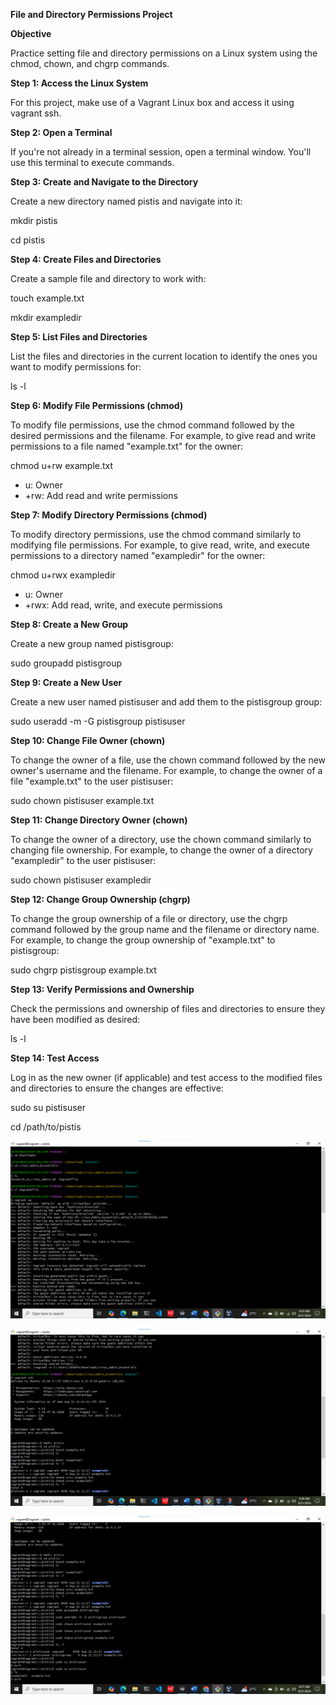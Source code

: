 **File and Directory Permissions Project**

**Objective**

Practice setting file and directory permissions on a Linux system using the chmod, chown, and chgrp commands.

**Step 1: Access the Linux System**

For this project, make use of a Vagrant Linux box and access it using vagrant ssh.

**Step 2: Open a Terminal**

If you're not already in a terminal session, open a terminal window. You'll use this terminal to execute commands.

**Step 3: Create and Navigate to the Directory**

Create a new directory named pistis and navigate into it:

mkdir pistis

cd pistis

**Step 4: Create Files and Directories**

Create a sample file and directory to work with:

touch example.txt

mkdir exampledir

**Step 5: List Files and Directories**

List the files and directories in the current location to identify the ones you want to modify permissions for:

ls -l

**Step 6: Modify File Permissions (chmod)**

To modify file permissions, use the chmod command followed by the desired permissions and the filename. For example, to give read and write permissions to a file named "example.txt" for the owner:

chmod u+rw example.txt

- u: Owner
- +rw: Add read and write permissions

**Step 7: Modify Directory Permissions (chmod)**

To modify directory permissions, use the chmod command similarly to modifying file permissions. For example, to give read, write, and execute permissions to a directory named "exampledir" for the owner:

chmod u+rwx exampledir

- u: Owner
- +rwx: Add read, write, and execute permissions

**Step 8: Create a New Group**

Create a new group named pistisgroup:

sudo groupadd pistisgroup

**Step 9: Create a New User**

Create a new user named pistisuser and add them to the pistisgroup group:

sudo useradd -m -G pistisgroup pistisuser

**Step 10: Change File Owner (chown)**

To change the owner of a file, use the chown command followed by the new owner's username and the filename. For example, to change the owner of a file "example.txt" to the user pistisuser:

sudo chown pistisuser example.txt

**Step 11: Change Directory Owner (chown)**

To change the owner of a directory, use the chown command similarly to changing file ownership. For example, to change the owner of a directory "exampledir" to the user pistisuser:

sudo chown pistisuser exampledir

**Step 12: Change Group Ownership (chgrp)**

To change the group ownership of a file or directory, use the chgrp command followed by the group name and the filename or directory name. For example, to change the group ownership of "example.txt" to pistisgroup:

sudo chgrp pistisgroup example.txt

**Step 13: Verify Permissions and Ownership**

Check the permissions and ownership of files and directories to ensure they have been modified as desired:

ls -l

**Step 14: Test Access**

Log in as the new owner (if applicable) and test access to the modified files and directories to ensure the changes are effective:

sudo su pistisuser

cd /path/to/pistis

![files and directory permission](https://github.com/jayymeg/Linux_Admin_Essentials/blob/master/file%20and%20directory%20permission/file%20and%20directory%20permissions%201.png)


![file and directory permission](https://github.com/jayymeg/Linux_Admin_Essentials/blob/master/file%20and%20directory%20permission/file%20and%20directory%20permissions%202.png)


![file and directory permission](https://github.com/jayymeg/Linux_Admin_Essentials/blob/master/file%20and%20directory%20permission/file%20and%20directory%20permissions%203.png)
